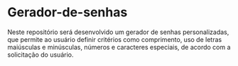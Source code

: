 # Gerador-de-senhas
Neste repositório será desenvolvido um gerador de senhas personalizadas, que permite ao usuário definir critérios como comprimento, uso de letras maiúsculas e minúsculas, números e caracteres especiais, de acordo com a solicitação do usuário.
